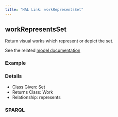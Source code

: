 ```yaml
---
title: "HAL Link: workRepresentsSet"
---
```


## workRepresentsSet

Return visual works which represent or depict the set.

See the related [model documentation](/model/object/aboutness/#depiction)

### Example




### Details

* Class Given: Set
* Returns Class: Work
* Relationship: represents


### SPARQL
```

```

